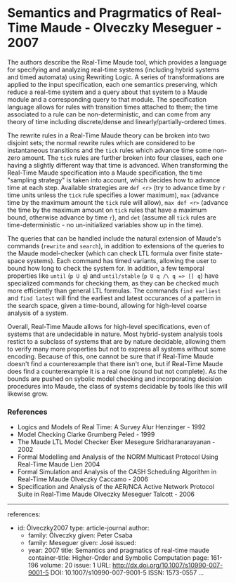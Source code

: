 Semantics and Pragrmatics of Real-Time Maude - Olveczky Meseguer - 2007
=======================================================================

The authors describe the Real-Time Maude tool, which provides a language for
specifying and analyzing real-time systems (including hybrid systems and timed
automata) using Rewriting Logic. A series of transformations are applied to the
input specification, each one semantics preserving, which reduce a real-time
system and a query about that system to a Maude module and a corresponding query
to that module. The specification language allows for rules with transition
times attached to them; the time associated to a rule can be non-deterministic,
and can come from any theory of time including discrete/dense and
linearly/partially-ordered times.

The rewrite rules in a Real-Time Maude theory can be broken into two disjoint
sets; the normal rewrite rules which are considered to be instantaneous
transitions and the `tick` rules which advance time some non-zero amount. The
`tick` rules are further broken into four classes, each one having a slightly
different way that time is advanced. When transforming the Real-Time Maude
specification into a Maude specification, the time "sampling strategy" is taken
into account, which decides how to advance time at each step. Available
strategies are `def <r>` (try to advance time by `r` time units unless the
`tick` rule specifies a lower maximum), `max` (advance time by the maximum
amount the `tick` rule will allow), `max def <r>` (advance the time by the
maximum amount on `tick` rules that have a maximum bound, otherwise advance by
time `r`), and `det` (assume all `tick` rules are time-deterministic - no
un-initialized variables show up in the time).

The queries that can be handled include the natural extension of Maude's
commands (`rewrite` and `search`), in addition to extensions of the queries to
the Maude model-checker (which can check LTL formula over finite state-space
systems). Each command has timed variants, allowing the user to bound how long
to check the system for. In addition, a few temporal properties like `until` (`p
U q`) and `until/stable` (`p U q /\ q => [] q`) have specialized commands for
checking them, as they can be checked much more efficiently than general LTL
formulas. The commands `find earliest` and `find latest` will find the earliest
and latest occurances of a pattern in the search space, given a time-bound,
allowing for high-level coarse analysis of a system.

Overall, Real-Time Maude allows for high-level specifications, even of systems
that are undecidable in nature. Most hybrid-system analysis tools restict to a
subclass of systems that are by nature decidable, allowing them to verify many
more properties but not to express all systems without some encoding. Because of
this, one cannot be sure that if Real-Time Maude doesn't find a counterexample
that there isn't one, but if Real-Time Maude does find a counterexample it is a
real one (sound but not complete). As the bounds are pushed on sybolic model
checking and incorporating decision procedures into Maude, the class of systems
decidable by tools like this will likewise grow.

### References

-   Logics and Models of Real Time: A Survey
    Alur Henzinger - 1992
-   Model Checking
    Clarke Grumberg Peled - 1999
-   The Maude LTL Model Checker
    Eker Mesegure Sridharanarayanan - 2002
-   Formal Modelling and Analysis of the NORM Multicast Protocol Using Real-Time Maude
    Lien 2004
-   Formal Simulation and Analysis of the CASH Scheduling Algorithm in Real-Time Maude
    Olveczky Caccamo - 2006
-   Specification and Analysis of the AER/NCA Active Network Protocol Suite in Real-Time Maude
    Olveczky Meseguer Talcott - 2006

---
references:
-   id: Ölveczky2007
    type: article-journal
    author:
    -   family: Ölveczky
        given: Peter Csaba
    -   family: Meseguer
        given: José
    issued:
    -   year: 2007
    title: Semantics and pragmatics of real-time maude
    container-title: Higher-Order and Symbolic Computation
    page: 161-196
    volume: 20
    issue: 1
    URL: http://dx.doi.org/10.1007/s10990-007-9001-5
    DOI: 10.1007/s10990-007-9001-5
    ISSN: 1573-0557
...
